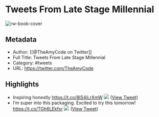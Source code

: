 # Tweets From Late Stage Millennial

![rw-book-cover](https://pbs.twimg.com/profile_images/1262177211219501056/LSmHfSYg.jpg)

## Metadata
- Author: [[@TheAmyCode on Twitter]]
- Full Title: Tweets From Late Stage Millennial
- Category: #tweets
- URL: https://twitter.com/TheAmyCode

## Highlights
- Inspiring honestly https://t.co/8lS4jLrXmW
  ![](https://pbs.twimg.com/media/FT8VZ6GUcAEcEyJ.jpg) ([View Tweet](https://twitter.com/TheAmyCode/status/1530965940703096833))
- I’m super into this packaging. Excited to try this tomorrow! https://t.co/TGh6LEkfxr
  ![](https://pbs.twimg.com/media/FI807VeVEAoCCIW.jpg) ([View Tweet](https://twitter.com/TheAmyCode/status/1481461001383911424))
